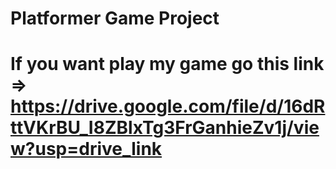 # Platformer Game Project

# If you want play my game go this link => https://drive.google.com/file/d/16dRttVKrBU_I8ZBlxTg3FrGanhieZv1j/view?usp=drive_link
